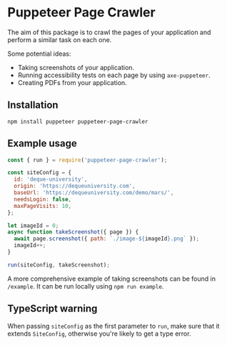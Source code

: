 # Puppeteer Page Crawler

The aim of this package is to crawl the pages of your application and perform a similar task on each one.

Some potential ideas:
- Taking screenshots of your application.
- Running accessibility tests on each page by using `axe-puppeteer`.
- Creating PDFs from your application.

## Installation

```
npm install puppeteer puppeteer-page-crawler
```

## Example usage

```javascript
const { run } = require('puppeteer-page-crawler');

const siteConfig = {
  id: 'deque-university',
  origin: 'https://dequeuniversity.com',
  baseUrl: 'https://dequeuniversity.com/demo/mars/',
  needsLogin: false,
  maxPageVisits: 10,
};

let imageId = 0;
async function takeScreenshot({ page }) {
  await page.screenshot({ path: `./image-${imageId}.png` });
  imageId++;
}

run(siteConfig, takeScreenshot);
```

A more comprehensive example of taking screenshots can be found in `/example`. It can be run locally using `npm run example`.

## TypeScript warning

When passing `siteConfig` as the first parameter to `run`, make sure that it extends `SiteConfig`, otherwise you're likely to get a type error.

